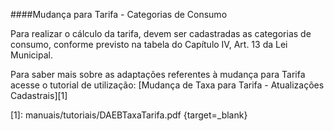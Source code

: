 ####Mudança para Tarifa - Categorias de Consumo

Para realizar o cálculo da tarifa, devem ser cadastradas as categorias de consumo, conforme previsto na tabela do Capítulo IV, Art. 13 da Lei Municipal.

Para saber mais sobre as adaptações referentes à mudança para Tarifa acesse o tutorial de utilização: [Mudança de Taxa para Tarifa - Atualizações Cadastrais][1]

  [1]: manuais/tutoriais/DAEBTaxaTarifa.pdf {target=_blank}